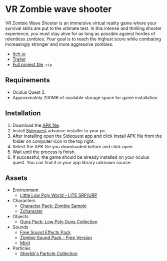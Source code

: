 # VR Zombie wave shooter

VR Zombie Wave Shooter is an immersive virtual reality game where your survival skills are put to the ultimate test. In this intense and thrilling shooter experience, you must stay alive for as long as possible against hordes of relentless zombies. Your goal is to reach the highest score while combating increasingly stronger and more aggressive zombies.

- [Itch.io](https://ariqnaufalf.itch.io/nyi-roro-kiduls-wrath-zombie-siege)
- [Trailer](https://youtu.be/4tn5x37L87c)
- [Full project file](https://telkomuniversityofficial-my.sharepoint.com/:f:/g/personal/amirhf_telkomuniversity_ac_id/EuOhwxAPf3JEjTZWTNyAQoABSK-1N8DRiBN8EF40joWy5g?e=jo41gK)`.zip`

## Requirements

- Oculus Quest 2.
- Approximately 200MB of available storage space for game installation.

## Installation

1. Download the [APK file](https://ariqnaufalf.itch.io/nyi-roro-kiduls-wrath-zombie-siege).
2. Install [Sidequest](https://sidequestvr.com/setup-howto) advance installer to your pc.
3. After installing open the Sidequest app and click Install APK file from the folder on computer icon in the top right.
4. Select the APK file you downloaded before and click open.
5. Wait until the process is finish.
6. If successful, the game should be already installed on your oculus quest. You can find it in your app library unknown source.

## Assets

- Environment
  - [Little Low Poly World - LITE SRP/URP](https://assetstore.unity.com/packages/3d/environments/little-low-poly-world-lite-srp-urp-119111)
- Characters
  - [Character Pack: Zombie Sample](https://assetstore.unity.com/packages/3d/characters/humanoids/fantasy/character-pack-zombie-sample-131604)
  - [Zcharacter](https://assetstore.unity.com/packages/3d/characters/zcharacter-157331)
- Objects
  - [Guns Pack: Low Poly Guns Collection](https://assetstore.unity.com/packages/3d/props/guns/guns-pack-low-poly-guns-collection-192553)
- Sounds
  - [Free Sound Effects Pack](https://assetstore.unity.com/packages/audio/sound-fx/free-sound-effects-pack-155776)
  - [Zombie Sound Pack - Free Version](https://assetstore.unity.com/packages/audio/sound-fx/zombie-sound-pack-free-version-124430)
  - [Mixit](https://mixkit.co/free-sound-effects/)
- Particles
  - [Sherbb's Particle Collection](https://assetstore.unity.com/packages/vfx/particles/sherbb-s-particle-collection-170798)
